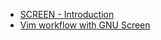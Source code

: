 * [SCREEN - Introduction](https://michael-prokop.at/screen/intro.php3)
* [Vim workflow with GNU Screen](https://www.youtube.com/watch?v=5__I_cnxmPc)

